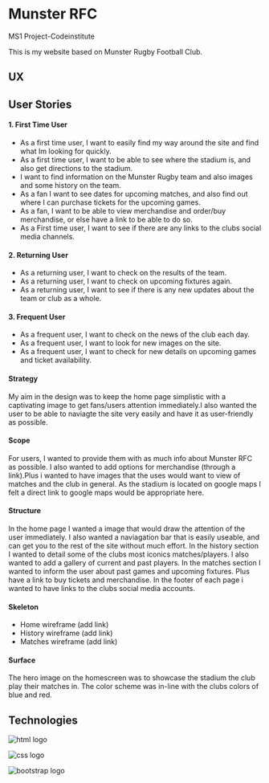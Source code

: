 # **Munster RFC**

MS1 Project-Codeinstitute

This is my website based on Munster Rugby Football Club.

## **UX**

## User Stories

#### 1. First Time User

- As a first time user, I want to easily find my way around the site and find what Im looking for quickly.
- As a first time user, I want to be able to see where the stadium is, and also get directions to the stadium.
- I want to find information on the Munster Rugby team and also images and some history on the team.
- As a fan I want to see dates for upcoming matches, and also find out where I can purchase tickets for the upcoming games.
- As a fan, I want to be able to view merchandise and order/buy merchandise, or else have a link to be able to do so.
- As a First time user, I want to see if there are any links to the clubs social media channels.


#### 2. Returning User

- As a returning user, I want to check on the results of the team.
- As a returning user, I want to check on upcoming fixtures again.
- As a returning user, I want to see if there is any new updates about the team or club as a whole.


#### 3. Frequent User

- As a frequent user, I want to check on the news of the club each day.
- As a frequent user, I want to look for new images on the site.
- As a frequent user, I want to check for new details on upcoming games and ticket availability.

#### Strategy

My aim in the design was to keep the home page simplistic with a captivating image to get fans/users attention
immediately.I also wanted the user to be able to naviagte the site very easily and have it as user-friendly as possible.

#### Scope

For users, I wanted to provide them with as much info about Munster RFC as possible.
I also wanted to add options for merchandise (through a link).Plus i wanted to have images that the uses would
want to view of matches and the club in general. As the stadium is located on google maps I felt a direct link to google
maps would be appropriate here.

#### Structure

In the home page I wanted a image that would draw the attention of the user immediately. I also wanted a naviagation bar that is easily useable,
and can get you to the rest of the site without much effort.
In the history section I wanted to detail some of the clubs most iconics matches/players.
I also wanted to add a gallery of current and past players.
In the matches section I wanted to inform the user about past games and upcoming fixtures.
Plus have a link to buy tickets and merchandise. 
In the footer of each page i wanted to have links to the clubs social media accounts.

#### Skeleton

- Home wireframe (add link)
- History wireframe (add link)
- Matches wireframe (add link)

#### Surface

The hero image on the homescreen was to showcase the stadium
the club play their matches in. The color scheme was in-line 
with the clubs colors of blue and red.

## **Technologies**

 ![html logo](https://e5994c7d-6110-470f-ba4e-e17f28164fa5.ws-eu01.gitpod.io/files/download/?id=f7bd2824-b20d-42f0-89a0-b45a4ed73f10)

 ![css logo](https://e5994c7d-6110-470f-ba4e-e17f28164fa5.ws-eu01.gitpod.io/files/download/?id=61ae3746-7c11-48dd-a04f-696961ebaada)

 ![bootstrap logo](https://e5994c7d-6110-470f-ba4e-e17f28164fa5.ws-eu01.gitpod.io/files/download/?id=a2f1b283-e25a-4cc5-a2bb-788d8a5beeca)




